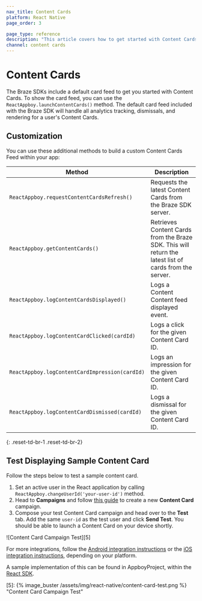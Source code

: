 ```yaml
---
nav_title: Content Cards
platform: React Native
page_order: 3

page_type: reference
description: "This article covers how to get started with Content Cards for React Native apps."
channel: content cards
---
```


# Content Cards

The Braze SDKs include a default card feed to get you started with Content Cards. To show the card feed, you can use the `ReactAppboy.launchContentCards()` method. The default card feed included with the Braze SDK will handle all analytics tracking, dismissals, and rendering for a user's Content Cards.

## Customization

You can use these additional methods to build a custom Content Cards Feed within your app:

| Method                                         | Description                                                                                            |
| ---------------------------------------------- | ------------------------------------------------------------------------------------------------------ |
| `ReactAppboy.requestContentCardsRefresh()`     | Requests the latest Content Cards from the Braze SDK server.                                           |
| `ReactAppboy.getContentCards()`                | Retrieves Content Cards from the Braze SDK. This will return the latest list of cards from the server. |
| `ReactAppboy.logContentCardsDisplayed()`       | Logs a Content Content feed displayed event.                                                           |
| `ReactAppboy.logContentCardClicked(cardId)`    | Logs a click for the given Content Card ID.                                                            |
| `ReactAppboy.logContentCardImpression(cardId)` | Logs an impression for the given Content Card ID.                                                      |
| `ReactAppboy.logContentCardDismissed(cardId)`  | Logs a dismissal for the given Content Card ID.                                                        |

{: .reset-td-br-1 .reset-td-br-2}

## Test Displaying Sample Content Card

Follow the steps below to test a sample content card.

1. Set an active user in the React application by calling `ReactAppboy.changeUserId('your-user-id')` method.
2. Head to **Campaigns** and follow [this guide][4] to create a new **Content Card** campaign.
3. Compose your test Content Card campaign and head over to the **Test** tab. Add the same `user-id` as the test user and click **Send Test**. You should be able to launch a Content Card on your device shortly.

![Content Card Campaign Test][5]

For more integrations, follow the [Android integration instructions][2] or the [iOS integration instructions][3], depending on your platform.

A sample implementation of this can be found in AppboyProject, within the [React SDK][1].

[1]: https://github.com/Appboy/appboy-react-sdk
[2]: {{site.baseurl}}/developer_guide/platform_integration_guides/android/content_cards/data_models/
[3]: {{site.baseurl}}/developer_guide/platform_integration_guides/ios/content_cards/data_model/
[4]: {{site.baseurl}}/user_guide/message_building_by_channel/content_cards/create

[5]: {% image_buster /assets/img/react-native/content-card-test.png %} "Content Card Campaign Test"
